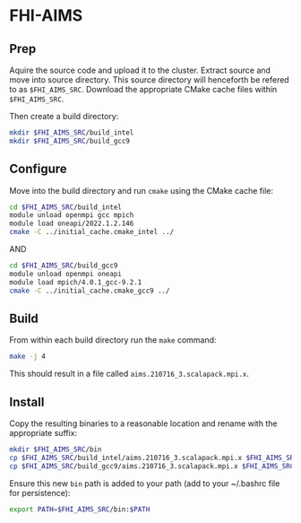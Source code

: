 # FHI-AIMS

## Prep

Aquire the source code and upload it to the cluster. Extract source and move into source directory. 
This source directory will henceforth be refered to as `$FHI_AIMS_SRC`.
Download the appropriate CMake cache files within `$FHI_AIMS_SRC`.

Then create a build directory:

```bash
mkdir $FHI_AIMS_SRC/build_intel
mkdir $FHI_AIMS_SRC/build_gcc9
```

## Configure

Move into the build directory and run `cmake` using the CMake cache file:

```bash
cd $FHI_AIMS_SRC/build_intel
module unload openmpi gcc mpich
module load oneapi/2022.1.2.146
cmake -C ../initial_cache.cmake_intel ../
```

AND

```bash
cd $FHI_AIMS_SRC/build_gcc9
module unload openmpi oneapi
module load mpich/4.0.1_gcc-9.2.1
cmake -C ../initial_cache.cmake_gcc9 ../
```

## Build

From within each build directory run the `make` command:

```bash
make -j 4
```

This should result in a file called `aims.210716_3.scalapack.mpi.x`.

## Install

Copy the resulting binaries to a reasonable location and rename with the appropriate suffix:

```bash
mkdir $FHI_AIMS_SRC/bin
cp $FHI_AIMS_SRC/build_intel/aims.210716_3.scalapack.mpi.x $FHI_AIMS_SRC/bin/aims.210716_3.scalapack.mpi.x_intel
cp $FHI_AIMS_SRC/build_gcc9/aims.210716_3.scalapack.mpi.x $FHI_AIMS_SRC/bin/aims.210716_3.scalapack.mpi.x_gcc9
```

Ensure this new `bin` path is added to your path (add to your ~/.bashrc file for persistence):

```bash
export PATH=$FHI_AIMS_SRC/bin:$PATH
```

